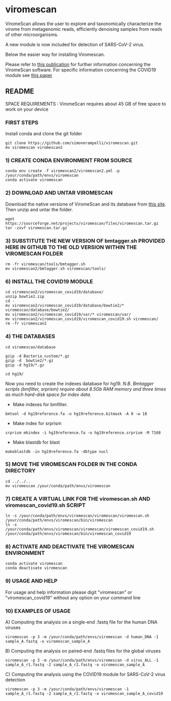 # viromescan
ViromeScan allows the user to explore and taxonomically characterize the virome from metagenomic reads, efficiently denoising samples from reads of other microorganisms.

A new module is now included for detection of SARS-CoV-2 virus.

Below the easier way for installing Viromescan.

Please refer to [this publication](https://doi.org/10.1186/s12864-016-2446-3) for further information concerning the ViromeScan software.
For specific information concerning the COVID19 module see [this paper](https://papers.ssrn.com/sol3/papers.cfm?abstract_id=3557962)

## README
SPACE REQUIREMENTS : ViromeScan requires about 45 GB of free space to work on your device

### FIRST STEPS
Install conda and clone the git folder
```
git clone https://github.com/simonerampelli/viromescan.git
mv viromescan viromescan2
```

### 1) CREATE CONDA ENVIRONMENT FROM SOURCE
```
conda env create -f viromescan2/viromescan2.yml -p /your/conda/path/envs/viromescan
conda activate viromescan
```

### 2) DOWNLOAD AND UNTAR VIROMESCAN
Download the native versione of ViromeScan and its database from [this site](https://sourceforge.net/projects/viromescan/files/).
Then unzip and untar the folder.
```
wget https://sourceforge.net/projects/viromescan/files/viromescan.tar.gz 
tar -zxvf viromescan.tar.gz
```

### 3) SUBSTITUTE THE NEW VERSION OF bmtagger.sh PROVIDED HERE IN GITHUB TO THE OLD VERSION WITHIN THE VIROMESCAN FOLDER
```
rm -fr viromescan/tools/bmtagger.sh
mv viromescan2/bmtagger.sh viromescan/tools/
```

### 6) INSTALL THE COVID19 MODULE
```
cd viromescan2/viromescan_covid19/database/
unzip bowtie2.zip
cd -
mv viromescan2/viromescan_covid19/database/bowtie2/* viromescan/database/bowtie2/
mv viromescan2/viromescan_covid19/var/* viromescan/var/
mv viromescan2/viromescan_covid19/viromescan_covid19.sh viromescan/
rm -fr viromescan2
```

### 4) THE DATABASES
```
cd viromescan/database

gzip -d Bacteria_custom/*.gz
gzip -d  bowtie2/*.gz
gzip -d hg19/*.gz

cd hg19/
```
Now you need to create the indexes database for hg19.
*N.B. Bmtagger scripts (bmfilter, srprism) require about 8.5Gb RAM memory and three times as much hard-disk space for index data.*

-  Make indexes for bmfilter. 
```
bmtool -d hg19reference.fa -o hg19reference.bitmask -A 0 -w 18
```
- Make index for srprism
```
srprism mkindex -i hg19reference.fa -o hg19reference.srprism -M 7168
```
- Make blastdb for blast
```
makeblastdb -in hg19reference.fa -dbtype nucl
```

### 5) MOVE THE VIROMESCAN FOLDER IN THE CONDA DIRECTORY
```
cd ../../..
mv viromescan /your/conda/path/envs/viromescan
```

### 7) CREATE A VIRTUAL LINK FOR THE viromescan.sh AND viromescan_covid19.sh SCRIPT
```
ln -s /your/conda/path/envs/viromescan/viromescan/viromescan.sh  /your/conda/path/envs/viromescan/bin/viromescan
ln -s /your/conda/path/envs/viromescan/viromescan/viromescan_covid19.sh  /your/conda/path/envs/viromescan/bin/viromescan_covid19
```

### 8) ACTIVATE AND DEACTIVATE THE VIROMESCAN ENVIRONMENT
```
conda activate viromescan
conda deactivate viromescan
```

### 9) USAGE AND HELP 

For usage and help information please digit "viromescan" or "viromescan_covid19" without any option on your command line


### 10) EXAMPLES OF USAGE

A) Computing the analysis on a single-end .fastq file for the human DNA viruses
```
viromescan -p 3 -m /your/conda/path/envs/viromescan -d human_DNA -1 sample_A.fastq -o viromescan_sample_A 
```
B) Computing the analysis on paired-end .fastq files for the global viruses
```
viromescan -p 3 -m /your/conda/path/envs/viromescan -d virus_ALL -1 sample_A_r1.fastq -2 sample_A_r2.fastq -o viromescan_sample_A
```
C) Computing the analysis using the COVID19 module for SARS-CoV-2 virus detection
```
viromescan -p 3 -m /your/conda/path/envs/viromescan -1 sample_A_r1.fastq -2 sample_A_r2.fastq -o viromescan_sample_A_covid19
```
